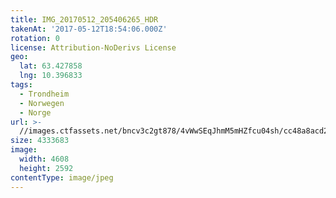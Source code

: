```yaml
---
title: IMG_20170512_205406265_HDR
takenAt: '2017-05-12T18:54:06.000Z'
rotation: 0
license: Attribution-NoDerivs License
geo:
  lat: 63.427858
  lng: 10.396833
tags:
  - Trondheim
  - Norwegen
  - Norge
url: >-
  //images.ctfassets.net/bncv3c2gt878/4vWwSEqJhmM5mHZfcu04sh/cc48a8acd286500900f354eb52350c66/img_20170512_205406265_hdr_34265227720_o
size: 4333683
image:
  width: 4608
  height: 2592
contentType: image/jpeg
---
```


